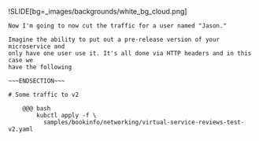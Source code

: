!SLIDE[bg=_images/backgrounds/white_bg_cloud.png]
~~~SECTION:notes~~~
Now I'm going to now cut the traffic for a user named "Jason."

Imagine the ability to put out a pre-release version of your microservice and
only have one user use it. It's all done via HTTP headers and in this case we
have the following

~~~ENDSECTION~~~

# Some traffic to v2

    @@@ bash
        kubctl apply -f \
          samples/bookinfo/networking/virtual-service-reviews-test-v2.yaml
